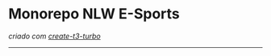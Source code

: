 # Monorepo NLW E-Sports

_criado com [create-t3-turbo](https://github.com/t3-oss/create-t3-turbo)_

---
